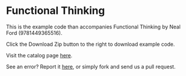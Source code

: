 Functional Thinking
===================

This is the example code than accompanies Functional Thinking by Neal Ford (9781449365516). 

Click the Download Zip button to the right to download example code.

Visit the catalog page [here](http://shop.oreilly.com/product/0636920029687.do).

See an error? Report it [here](http://oreilly.com/catalog/errata.csp?isbn=0636920029687), or simply fork and send us a pull request.
